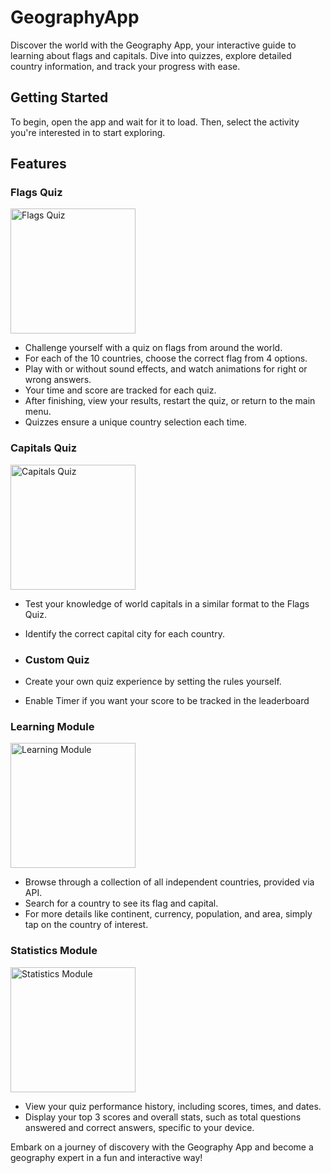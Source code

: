 # GeographyApp

Discover the world with the Geography App, your interactive guide to learning about flags and capitals. Dive into quizzes, explore detailed country information, and track your progress with ease.

## Getting Started

To begin, open the app and wait for it to load. Then, select the activity you're interested in to start exploring.

## Features

### Flags Quiz

<img src="https://github.com/nikagacho/GeographyApp/assets/145837221/80ea39bf-6da3-4cfe-9ea7-4af2345ec172" width="200" alt="Flags Quiz">

- Challenge yourself with a quiz on flags from around the world.
- For each of the 10 countries, choose the correct flag from 4 options.
- Play with or without sound effects, and watch animations for right or wrong answers.
- Your time and score are tracked for each quiz.
- After finishing, view your results, restart the quiz, or return to the main menu.
- Quizzes ensure a unique country selection each time.

### Capitals Quiz

<img src="https://github.com/nikagacho/GeographyApp/assets/145837221/41ad5ab9-fbd5-40ed-a939-8d761e3f653c" width="200" alt="Capitals Quiz">

- Test your knowledge of world capitals in a similar format to the Flags Quiz.
- Identify the correct capital city for each country.

- ### Custom Quiz


- Create your own quiz experience by setting the rules yourself.
- Enable Timer if you want your score to be tracked in the leaderboard

### Learning Module

<img src="https://github.com/nikagacho/GeographyApp/assets/145837221/336badc4-a0bd-47f3-b1ec-8070ee2eb350" width="200" alt="Learning Module">

- Browse through a collection of all independent countries, provided via API.
- Search for a country to see its flag and capital.
- For more details like continent, currency, population, and area, simply tap on the country of interest.

### Statistics Module

<img src="https://github.com/nikagacho/GeographyApp/assets/145837221/55ca7b38-9979-4608-b9e5-f55531a12fc5" width="200" alt="Statistics Module">

- View your quiz performance history, including scores, times, and dates.
- Display your top 3 scores and overall stats, such as total questions answered and correct answers, specific to your device.

Embark on a journey of discovery with the Geography App and become a geography expert in a fun and interactive way!
